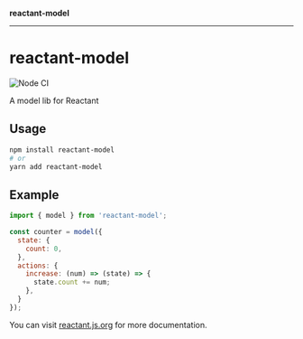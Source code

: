 **reactant-model**

***

# reactant-model

![Node CI](https://github.com/unadlib/reactant/workflows/Node%20CI/badge.svg)

A model lib for Reactant

## Usage

```bash
npm install reactant-model
# or
yarn add reactant-model
```

## Example

```js
import { model } from 'reactant-model';

const counter = model({
  state: {
    count: 0,
  },
  actions: {
    increase: (num) => (state) => {
      state.count += num;
    },
  }
});
```

You can visit [reactant.js.org](https://reactant.js.org/) for more documentation.
